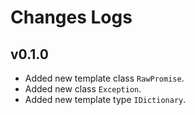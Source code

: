 # Changes Logs

## v0.1.0

- Added new template class `RawPromise`.
- Added new class `Exception`.
- Added new template type `IDictionary`.
